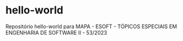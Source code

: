 # hello-world
Repositório hello-world para MAPA - ESOFT - TÓPICOS ESPECIAIS EM ENGENHARIA DE SOFTWARE II - 53/2023

